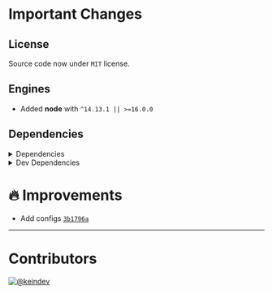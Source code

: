 # Important Changes

## License

Source code now under `MIT` license.

## Engines

- Added **node** with `^14.13.1 || >=16.0.0`

## Dependencies

<details>
<summary>Dependencies</summary>

- Added **[standard-shared-config](https://www.npmjs.com/package/standard-shared-config)** with `^4.0.14`

</details>

<details>
<summary>Dev Dependencies</summary>

- Added **[@tagproject/base-shared-config](https://www.npmjs.com/package/@tagproject/base-shared-config)** with `^2.2.3`
- Added **[@tagproject/docs-shared-config](https://www.npmjs.com/package/@tagproject/docs-shared-config)** with `^1.0.4`
- Added **[@tagproject/vscode-shared-config](https://www.npmjs.com/package/@tagproject/vscode-shared-config)** with `^1.2.7`
- Added **[changelog-guru](https://www.npmjs.com/package/changelog-guru)** with `^4.0.5`
- Added **[cspell](https://www.npmjs.com/package/cspell)** with `^5.19.7`
- Added **[figma-portal](https://www.npmjs.com/package/figma-portal)** with `^1.0.1`
- Added **[husky](https://www.npmjs.com/package/husky)** with `^7.0.4`
- Added **[npm-run-all](https://www.npmjs.com/package/npm-run-all)** with `^4.1.5`
- Added **[prettier](https://www.npmjs.com/package/prettier)** with `^2.6.2`

</details>

# :fire: Improvements

- Add configs [`3b1796a`](https://github.com/tagproject/ts-library-shared-config/commit/3b1796a3f6a0624bcd7ab31912407065c18efd25)

---

# Contributors

[![@keindev](https://avatars.githubusercontent.com/u/4527292?v=4&s=40)](https://github.com/keindev)
